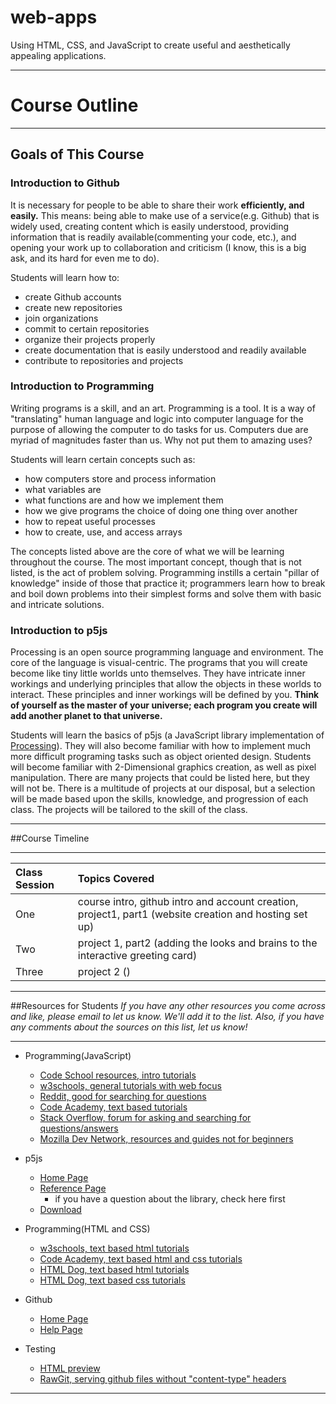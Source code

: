 # web-apps
Using HTML, CSS, and JavaScript to create useful and aesthetically appealing applications.

---

# Course Outline
***

## Goals of This Course
### Introduction to Github

It is necessary for people to be able to share their work **efficiently, and easily.** This means: being able to make use of a service(e.g. Github) that is widely used, creating content which is easily understood, providing information that is readily available(commenting your code, etc.), and opening your work up to collaboration and criticism (I know, this is a big ask, and its hard for even me to do).

Students will learn how to:
- create Github accounts 
- create new repositories
- join organizations
- commit to certain repositories 
- organize their projects properly
- create documentation that is easily understood and readily available
- contribute to repositories and projects

### Introduction to Programming

Writing programs is a skill, and an art. Programming is a tool. It is a way of "translating" human language and logic into computer language for the purpose of allowing the computer to do tasks for us. Computers due are myriad of magnitudes faster than us. Why not put them to amazing uses?

Students will learn certain concepts such as:
- how computers store and process information
- what variables are 
- what functions are and how we implement them
- how we give programs the choice of doing one thing over another
- how to repeat useful processes
- how to create, use, and access arrays

The concepts listed above are the core of what we will be learning throughout the course. The most important concept, though that is not listed, is the act of problem solving. Programming instills a certain "pillar of knowledge" inside of those that practice it; programmers learn how to break and boil down problems into their simplest forms and solve them with basic and intricate solutions.

### Introduction to p5js

Processing is an open source programming language and environment. The core of the language is visual-centric. The programs that you will create become like tiny little worlds unto themselves. They have intricate inner workings and underlying principles that allow the objects in these worlds to interact. These principles and inner workings will be defined by you. **Think of yourself as the master of your universe; each program you create will add another planet to that universe.**

Students will learn the basics of p5js (a JavaScript library implementation of [Processing](https://processing.org/)). They will also become familiar with how to implement much more difficult programing tasks such as object oriented design. Students will become familiar with 2-Dimensional graphics creation, as well as pixel manipulation. There are many projects that could be listed here, but they will not be. There is a multitude of projects at our disposal, but a selection will be made based upon the skills, knowledge, and progression of each class. The projects will be tailored to the skill of the class. 

***

##Course Timeline
***
| Class Session | Topics Covered                                                                        |
|:--------------|:--------------------------------------------------------------------------------------|
| One           | course intro, github intro and account creation, project1, part1 (website creation and hosting set up)|
| Two           | project 1, part2 (adding the looks and brains to the interactive greeting card) |
| Three         | project 2 ()                                                                    |

***

##Resources for Students
*If you have any other resources you come across and like, please email to let us know. We'll add it to the list. Also, if you have any comments about the sources on this list, let us know!*

***
- Programming(JavaScript)
    - [Code School resources, intro tutorials](https://www.javascript.com/)
    - [w3schools, general tutorials with web focus](http://www.w3schools.com/js/)
    - [Reddit, good for searching for questions](https://www.reddit.com/r/javascript/)
    - [Code Academy, text based tutorials](https://www.codecademy.com/learn/javascript)
    - [Stack Overflow, forum for asking and searching for questions/answers](http://stackoverflow.com/questions/tagged/javascript)
    - [Mozilla Dev Network, resources and guides not for beginners](https://developer.mozilla.org/en-US/docs/Web/JavaScript)
- p5js
    - [Home Page](https://p5js.org/)
    - [Reference Page](https://p5js.org/reference/)
        - if you have a question about the library, check here first
    - [Download](https://p5js.org/download/)
- Programming(HTML and CSS)
    - [w3schools, text based html tutorials](http://www.w3schools.com/html/)
    - [Code Academy, text based html and css tutorials](https://www.codecademy.com/learn/web)
    - [HTML Dog, text based html tutorials](http://htmldog.com/guides/html/beginner/)
    - [HTML Dog, text based css tutorials](http://www.htmldog.com/guides/css/beginner/)

- Github
    - [Home Page](https://github.com/)
    - [Help Page](https://help.github.com/)
    
- Testing
    - [HTML preview](http://htmlpreview.github.io/)
    - [RawGit, serving github files without "content-type" headers](http://rawgit.com/)

***


